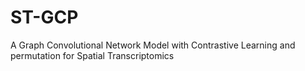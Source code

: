 # ST-GCP
A Graph Convolutional Network Model with Contrastive Learning and permutation for Spatial Transcriptomics
